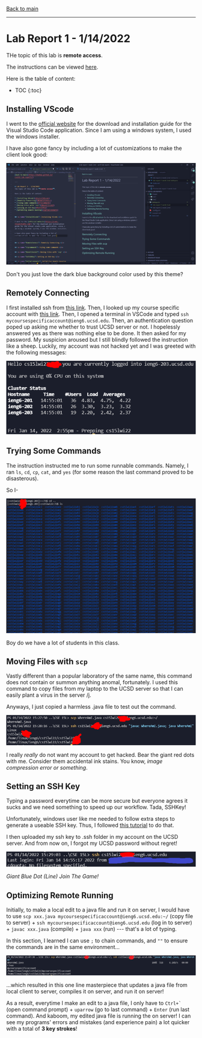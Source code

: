 [Back to main](https://dowhep.github.io/cse15l-lab-reports/)

---

# Lab Report 1 - 1/14/2022
THe topic of this lab is **remote access**. 

The instructions can be viewed [here](https://ucsd-cse15l-w22.github.io/week/week1/).

Here is the table of content:

* TOC
{:toc}

## <a name="InstallVScode"> Installing VScode </a>

I went to the [official website](https://code.visualstudio.com/) for the download and installation guide for the Visual Studio Code application. Since I am using a windows system, I used the windows installer.

I have also gone fancy by including a lot of customizations to make the client look good:

![Image](../images/lab1/VisualStudioCode.PNG)

Don't you just love the dark blue background color used by this theme?


## <a name="RemoteConnect"> Remotely Connecting </a>

I first installed ssh from [this link](https://docs.microsoft.com/en-us/windows-server/administration/openssh/openssh_install_firstuse). Then, I looked up my course specific account with [this link](https://sdacs.ucsd.edu/~icc/index.php). Then, I opened a terminal in VSCode and typed `ssh mycoursespecificaccount@ieng6.ucsd.edu`. Then, an authentication question poped up asking me whether to trust UCSD server or not. I hopelessly answered yes as there was nothing else to be done. It then asked for my password. My suspicion aroused but I still blindly followed the instruction like a sheep. Luckily, my account was not hacked yet and I was greeted with the following messages:

![Image](../images/lab1/SSHGreet.PNG)

## <a name="TryCommands"> Trying Some Commands </a>

The instruction instructed me to run some runnable commands. Namely, I ran `ls`, `cd`, `cp`, `cat`, and `yes` (for some reason the last command proved to be disasterous).  

So I-

![Image](../images/lab1/InnocentCommand.PNG)

Boy do we have a lot of students in this class.

## <a name="MoveFilesSCP"> Moving Files with `scp` </a>

Vastly different than a popular laboratory of the same name, this command does not contain or summon anything anomal, fortunately. I used this command to copy files from my laptop to the UCSD server so that I can easily plant a virus in the server /j. 

Anyways, I just copied a harmless .java file to test out the command.

![Image](../images/lab1/SCPResultImg.PNG)

I really *really* do not want my account to get hacked. Bear the giant red dots with me. Consider them accidental ink stains. You know, *image compression error or something*.

## <a name="SetSSHKey"> Setting an SSH Key </a>

Typing a password everytime can be more secure but everyone agrees it sucks and we need something to speed up our workflow. Tada, SSHKey!

Unfortunately, windows user like me needed to follow extra steps to generate a useable SSH key. Thus, I followed [this tutorial](https://docs.microsoft.com/en-us/windows-server/administration/openssh/openssh_keymanagement#user-key-generation) to do that. 

I then uploaded my ssh key to .ssh folder in my account on the UCSD server. And from now on, I forgot my UCSD password without regret! 

![Image](../images/lab1/NoPasswordLogin.PNG)

*Giant Blue Dot (Line) Join The Game!* 

## <a name="OptimizeRemote"> Optimizing Remote Running </a>
Initially, to make a local edit to a java file and run it on server, I would have to use `scp xxx.java mycoursespecificaccount@ieng6.ucsd.edu:~/` (copy file to server) + `ssh mycoursespecificaccount@ieng6.ucsd.edu` (log in to server) + `javac xxx.java` (compile) + `java xxx` (run) --- that's a lot of typing. 

In this section, I learned I can use `;` to chain commands, and `""` to ensure the commands are in the same environment...

![Image](../images/lab1/OneLineCommandDoesALot.PNG)

...which resulted in this one line masterpiece that updates a java file from local client to server, compiles it on server, and run it on server!

As a result, everytime I make an edit to a java file, I only have to ``Ctrl+` ``(open command prompt) + `uparrow` (go to last command) + `Enter` (run last command). And kaboom, my edited java file is running the on server! I can see my programs' errors and mistakes (and experience pain) a lot quicker with a total of **3 key strokes**!